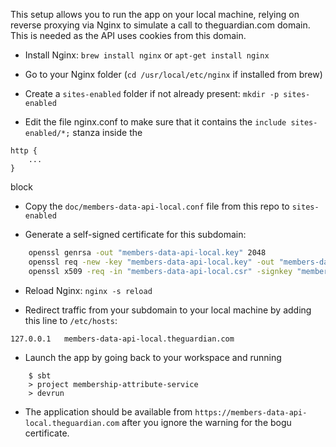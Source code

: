 This setup allows you to run the app on your local machine, relying on reverse proxying via Nginx to simulate a call to theguardian.com domain. This is needed as the API uses cookies from this domain.

- Install Nginx: `brew install nginx` or `apt-get install nginx`

- Go to your Nginx folder (`cd /usr/local/etc/nginx` if installed from brew)

- Create a `sites-enabled` folder if not already present: `mkdir -p sites-enabled`

- Edit the file nginx.conf to make sure that it contains the `include sites-enabled/*;` stanza inside the

```
http {
    ...
}
```

block

- Copy the `doc/members-data-api-local.conf` file from this repo to `sites-enabled`

- Generate a self-signed certificate for this subdomain:

```bash
    openssl genrsa -out "members-data-api-local.key" 2048
    openssl req -new -key "members-data-api-local.key" -out "members-data-api-local.csr"
    openssl x509 -req -in "members-data-api-local.csr" -signkey "members-data-api-local.key" -out "members-data-api-local.crt"
```

- Reload Nginx: `nginx -s reload`

- Redirect traffic from your subdomain to your local machine by adding this line to `/etc/hosts`:

`127.0.0.1   members-data-api-local.theguardian.com`

- Launch the app by going back to your workspace and running

```
    $ sbt
    > project membership-attribute-service
    > devrun
```

- The application should be available from `https://members-data-api-local.theguardian.com` after you ignore the warning for the bogu certificate.
